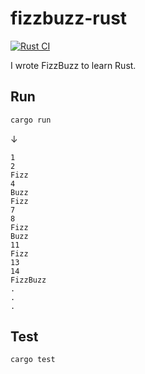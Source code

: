 # fizzbuzz-rust

[![Rust CI](https://github.com/shinshin86/fizzbuzz-rust/actions/workflows/main.yml/badge.svg)](https://github.com/shinshin86/fizzbuzz-rust/actions/workflows/main.yml)

I wrote FizzBuzz to learn Rust.

## Run

```sh
cargo run
```

↓

```
1
2
Fizz
4
Buzz
Fizz
7
8
Fizz
Buzz
11
Fizz
13
14
FizzBuzz
.
.
.
```

## Test

```sh
cargo test
```

